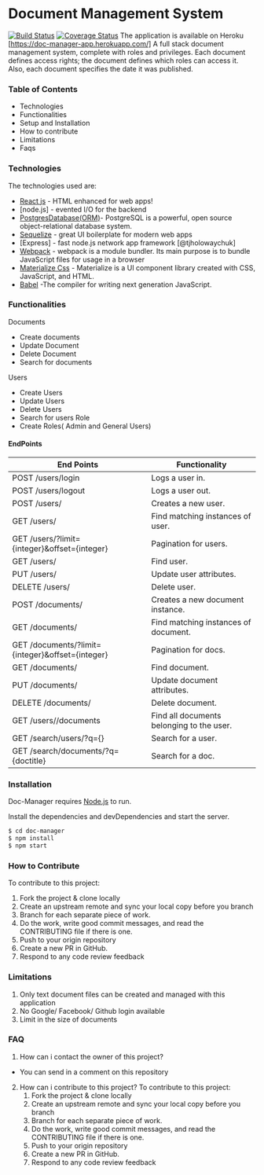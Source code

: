 # Document Management System

[![Build Status](https://travis-ci.org/andela-doni/doc-manager.svg?branch=dev)](https://travis-ci.org/andela-doni/doc-manager)   [![Coverage Status](https://coveralls.io/repos/github/andela-doni/doc-manager/badge.svg)](https://coveralls.io/github/andela-doni/doc-manager)
The application is available on Heroku [https://doc-manager-app.herokuapp.com/] 
A full stack document management system, complete with roles and privileges. Each document defines access rights; the document defines which roles can access it. Also, each document specifies the date it was published.

### Table of Contents

  - Technologies
  - Functionalities
  - Setup and Installation
  - How to contribute
  - Limitations
  - Faqs
  

### Technologies 
The technologies used are:

* [React js](https://facebook.github.io/react/) - HTML enhanced for web apps!
* [node.js] - evented I/O for the backend
* [PostgresDatabase(ORM)](https://www.postgresql.org/)- PostgreSQL is a powerful, open source object-relational database system. 
* [Sequelize](http://docs.sequelizejs.com/) - great UI boilerplate for modern web apps
* [Express] - fast node.js network app framework [@tjholowaychuk]
* [Webpack](https://webpack.js.org/) - webpack is a module bundler. Its main purpose is to bundle JavaScript files for usage in a browser
* [Materialize Css](http://breakdance.io) - Materialize is a UI component library created with CSS, JavaScript, and HTML.
* [Babel](https://babeljs.io/) -The compiler for writing next generation JavaScript.

  
### Functionalities

Documents
- Create documents
- Update Document
- Delete Document
- Search for documents

Users
- Create Users
- Update Users
- Delete Users
- Search for users
Role
- Create Roles( Admin and General Users)
 
#### EndPoints
| End Points | Functionality |
| ------ | ------ |
| POST /users/login | Logs a user in. |
|POST /users/logout | Logs a user out. |
|POST /users/| Creates a new user. |
|GET /users/|Find matching instances of user. |
| GET /users/?limit={integer}&offset={integer} | Pagination for users. |
|GET /users/<id>|Find user. |
| PUT /users/<id> |Update user attributes. |
| DELETE /users/<id> | Delete user. |
| POST /documents/ | Creates a new document instance. |
| GET /documents/ | Find matching instances of document. |
|GET /documents/?limit={integer}&offset={integer}| Pagination for docs.|
|GET /documents/<id>| Find document. |
| PUT /documents/<id> | Update document attributes.|
| DELETE /documents/<id> | Delete document. |
| GET /users/<id>/documents| Find all documents belonging to the user. |
| GET /search/users/?q={} | Search for a user. |
| GET /search/documents/?q={doctitle} |Search for a doc. |

### Installation

Doc-Manager requires [Node.js](https://nodejs.org/) to run.

Install the dependencies and devDependencies and start the server.

```sh
$ cd doc-manager
$ npm install 
$ npm start
```
### How to Contribute
To contribute to this project:
1. Fork the project & clone locally
2. Create an upstream remote and sync your local copy before you branch
3. Branch for each separate piece of work.
4. Do the work, write good commit messages, and read the CONTRIBUTING file if there is one.
5. Push to your origin repository
6. Create a new PR in GitHub.
7. Respond to any code review feedback

### Limitations
1. Only text document files can be created and managed with this application
2. No Google/ Facebook/ Github login available
3. Limit in the size of documents

### FAQ
1. How can i contact the owner of this project?
- You can send in a comment on this repository
2. How can i contribute to this project?
    To contribute to this project:
    1. Fork the project & clone locally
    2. Create an upstream remote and sync your local copy before you branch
    3. Branch for each separate piece of work.
    4. Do the work, write good commit messages, and read the CONTRIBUTING file if there is one.
    5. Push to your origin repository
    6. Create a new PR in GitHub.
    7. Respond to any code review feedback


